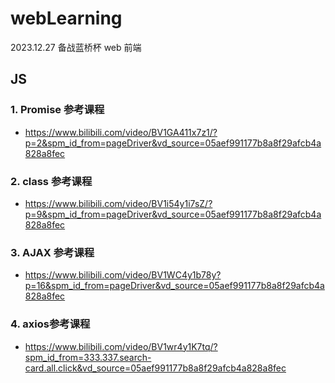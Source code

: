 # webLearning

2023.12.27 备战蓝桥杯 web 前端

## JS

### 1. Promise 参考课程

- https://www.bilibili.com/video/BV1GA411x7z1/?p=2&spm_id_from=pageDriver&vd_source=05aef991177b8a8f29afcb4a828a8fec

### 2. class 参考课程

- https://www.bilibili.com/video/BV1i54y1i7sZ/?p=9&spm_id_from=pageDriver&vd_source=05aef991177b8a8f29afcb4a828a8fec

### 3. AJAX 参考课程

- https://www.bilibili.com/video/BV1WC4y1b78y?p=16&spm_id_from=pageDriver&vd_source=05aef991177b8a8f29afcb4a828a8fec

### 4. axios参考课程
- https://www.bilibili.com/video/BV1wr4y1K7tq/?spm_id_from=333.337.search-card.all.click&vd_source=05aef991177b8a8f29afcb4a828a8fec
